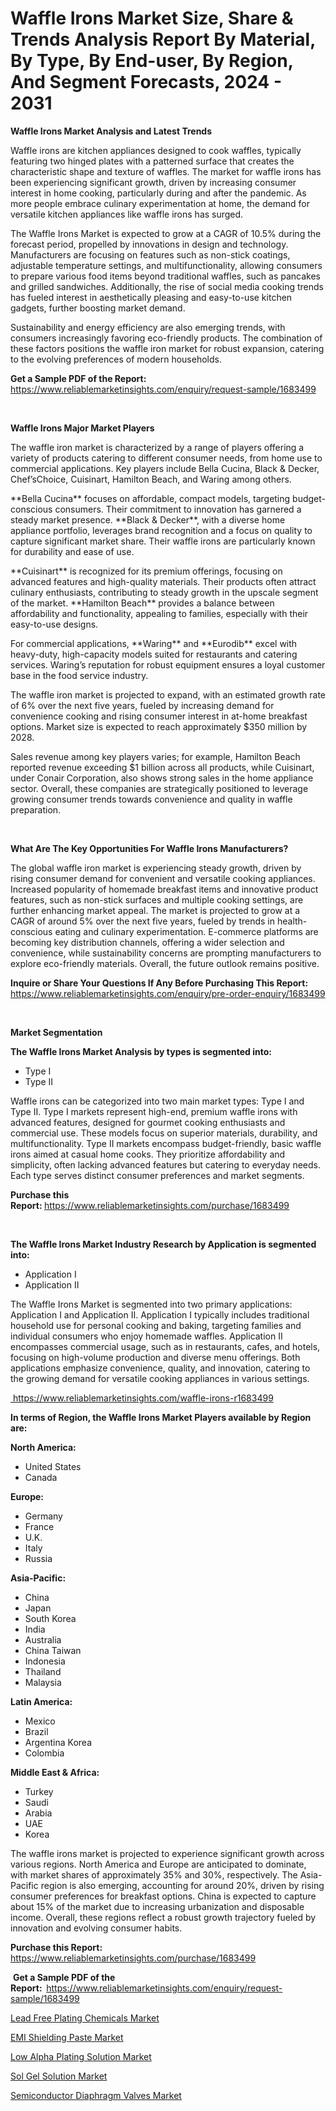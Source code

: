 <p><h1>Waffle Irons Market Size, Share & Trends Analysis Report By Material, By Type, By End-user, By Region, And Segment Forecasts, 2024 - 2031</h1></p><p><strong>Waffle Irons Market Analysis and Latest Trends</strong></p>
<p><p>Waffle irons are kitchen appliances designed to cook waffles, typically featuring two hinged plates with a patterned surface that creates the characteristic shape and texture of waffles. The market for waffle irons has been experiencing significant growth, driven by increasing consumer interest in home cooking, particularly during and after the pandemic. As more people embrace culinary experimentation at home, the demand for versatile kitchen appliances like waffle irons has surged.</p><p>The Waffle Irons Market is expected to grow at a CAGR of 10.5% during the forecast period, propelled by innovations in design and technology. Manufacturers are focusing on features such as non-stick coatings, adjustable temperature settings, and multifunctionality, allowing consumers to prepare various food items beyond traditional waffles, such as pancakes and grilled sandwiches. Additionally, the rise of social media cooking trends has fueled interest in aesthetically pleasing and easy-to-use kitchen gadgets, further boosting market demand.</p><p>Sustainability and energy efficiency are also emerging trends, with consumers increasingly favoring eco-friendly products. The combination of these factors positions the waffle iron market for robust expansion, catering to the evolving preferences of modern households.</p></p>
<p><strong>Get a Sample PDF of the Report:&nbsp;</strong> <a href="https://www.reliablemarketinsights.com/enquiry/request-sample/1683499?utm_campaign=1570&utm_medium=2&utm_source=Github&utm_content=ia&utm_term=15102024&utm_id=waffle-irons">https://www.reliablemarketinsights.com/enquiry/request-sample/1683499</a></p>
<p>&nbsp;</p>
<p><strong>Waffle Irons Major Market Players</strong></p>
<p><p>The waffle iron market is characterized by a range of players offering a variety of products catering to different consumer needs, from home use to commercial applications. Key players include Bella Cucina, Black & Decker, Chef’sChoice, Cuisinart, Hamilton Beach, and Waring among others.</p><p>**Bella Cucina** focuses on affordable, compact models, targeting budget-conscious consumers. Their commitment to innovation has garnered a steady market presence. **Black & Decker**, with a diverse home appliance portfolio, leverages brand recognition and a focus on quality to capture significant market share. Their waffle irons are particularly known for durability and ease of use.</p><p>**Cuisinart** is recognized for its premium offerings, focusing on advanced features and high-quality materials. Their products often attract culinary enthusiasts, contributing to steady growth in the upscale segment of the market. **Hamilton Beach** provides a balance between affordability and functionality, appealing to families, especially with their easy-to-use designs.</p><p>For commercial applications, **Waring** and **Eurodib** excel with heavy-duty, high-capacity models suited for restaurants and catering services. Waring’s reputation for robust equipment ensures a loyal customer base in the food service industry.</p><p>The waffle iron market is projected to expand, with an estimated growth rate of 6% over the next five years, fueled by increasing demand for convenience cooking and rising consumer interest in at-home breakfast options. Market size is expected to reach approximately $350 million by 2028.</p><p>Sales revenue among key players varies; for example, Hamilton Beach reported revenue exceeding $1 billion across all products, while Cuisinart, under Conair Corporation, also shows strong sales in the home appliance sector. Overall, these companies are strategically positioned to leverage growing consumer trends towards convenience and quality in waffle preparation.</p></p>
<p>&nbsp;</p>
<p><strong>What Are The Key Opportunities For Waffle Irons Manufacturers?</strong></p>
<p><p>The global waffle iron market is experiencing steady growth, driven by rising consumer demand for convenient and versatile cooking appliances. Increased popularity of homemade breakfast items and innovative product features, such as non-stick surfaces and multiple cooking settings, are further enhancing market appeal. The market is projected to grow at a CAGR of around 5% over the next five years, fueled by trends in health-conscious eating and culinary experimentation. E-commerce platforms are becoming key distribution channels, offering a wider selection and convenience, while sustainability concerns are prompting manufacturers to explore eco-friendly materials. Overall, the future outlook remains positive.</p></p>
<p><strong>Inquire or Share Your Questions If Any Before Purchasing This Report:</strong> <a href="https://www.reliablemarketinsights.com/enquiry/pre-order-enquiry/1683499?utm_campaign=1570&utm_medium=2&utm_source=Github&utm_content=ia&utm_term=15102024&utm_id=waffle-irons">https://www.reliablemarketinsights.com/enquiry/pre-order-enquiry/1683499</a></p>
<p>&nbsp;</p>
<p><strong>Market Segmentation</strong></p>
<p><strong>The Waffle Irons Market Analysis by types is segmented into:</strong></p>
<p><ul><li>Type I</li><li>Type II</li></ul></p>
<p><p>Waffle irons can be categorized into two main market types: Type I and Type II. Type I markets represent high-end, premium waffle irons with advanced features, designed for gourmet cooking enthusiasts and commercial use. These models focus on superior materials, durability, and multifunctionality. Type II markets encompass budget-friendly, basic waffle irons aimed at casual home cooks. They prioritize affordability and simplicity, often lacking advanced features but catering to everyday needs. Each type serves distinct consumer preferences and market segments.</p></p>
<p><strong>Purchase this Report:&nbsp;</strong><a href="https://www.reliablemarketinsights.com/purchase/1683499?utm_campaign=1570&utm_medium=2&utm_source=Github&utm_content=ia&utm_term=15102024&utm_id=waffle-irons">https://www.reliablemarketinsights.com/purchase/1683499</a></p>
<p>&nbsp;</p>
<p><strong>The Waffle Irons Market Industry Research by Application is segmented into:</strong></p>
<p><ul><li>Application I</li><li>Application II</li></ul></p>
<p><p>The Waffle Irons Market is segmented into two primary applications: Application I and Application II. Application I typically includes traditional household use for personal cooking and baking, targeting families and individual consumers who enjoy homemade waffles. Application II encompasses commercial usage, such as in restaurants, cafes, and hotels, focusing on high-volume production and diverse menu offerings. Both applications emphasize convenience, quality, and innovation, catering to the growing demand for versatile cooking appliances in various settings.</p></p>
<p><a href="https://www.reliablemarketinsights.com/waffle-irons-r1683499?utm_campaign=1570&utm_medium=2&utm_source=Github&utm_content=ia&utm_term=15102024&utm_id=waffle-irons">&nbsp;https://www.reliablemarketinsights.com/waffle-irons-r1683499</a></p>
<p><strong>In terms of Region, the Waffle Irons Market Players available by Region are:</strong></p>
<p>
    <p> <strong> North America: </strong>
        <ul>
            <li>United States</li>
            <li>Canada</li>
        </ul>
        </p> 
    <p> <strong> Europe: </strong>
        <ul>
            <li>Germany</li>
            <li>France</li>
            <li>U.K.</li>
            <li>Italy</li>
            <li>Russia</li>
        </ul>
        </p> 
    <p> <strong> Asia-Pacific: </strong>
        <ul>
            <li>China</li>
            <li>Japan</li>
            <li>South Korea</li>
            <li>India</li>
            <li>Australia</li>
            <li>China Taiwan</li>
            <li>Indonesia</li>
            <li>Thailand</li>
            <li>Malaysia</li>
        </ul>
        </p> 
    <p> <strong> Latin America: </strong>
        <ul>
            <li>Mexico</li>
            <li>Brazil</li>
            <li>Argentina Korea</li>
            <li>Colombia</li>
        </ul>
        </p> 
    <p> <strong> Middle East & Africa: </strong>
        <ul>
            <li>Turkey</li>
            <li>Saudi</li>
            <li>Arabia</li>
            <li>UAE</li>
            <li>Korea</li>
        </ul>
    </p>
    </p>
<p><p>The waffle irons market is projected to experience significant growth across various regions. North America and Europe are anticipated to dominate, with market shares of approximately 35% and 30%, respectively. The Asia-Pacific region is also emerging, accounting for around 20%, driven by rising consumer preferences for breakfast options. China is expected to capture about 15% of the market due to increasing urbanization and disposable income. Overall, these regions reflect a robust growth trajectory fueled by innovation and evolving consumer habits.</p></p>
<p><strong>Purchase this Report: </strong><a href="https://www.reliablemarketinsights.com/purchase/1683499?utm_campaign=1570&utm_medium=2&utm_source=Github&utm_content=ia&utm_term=15102024&utm_id=waffle-irons">https://www.reliablemarketinsights.com/purchase/1683499</a></p>
<p>&nbsp;<strong>Get a Sample PDF of the Report:&nbsp;&nbsp;</strong><a href="https://www.reliablemarketinsights.com/enquiry/request-sample/1683499?utm_campaign=1570&utm_medium=2&utm_source=Github&utm_content=ia&utm_term=15102024&utm_id=waffle-irons">https://www.reliablemarketinsights.com/enquiry/request-sample/1683499</a></p>
<p><strong></strong></p>
<p><p><a href="https://www.linkedin.com/pulse/market-leaders-laggards-global-lead-free-plating-chemicals-c3ujf?trk=public_post_embed_feed-article-content&utm_campaign=1570&utm_medium=2&utm_source=Github&utm_content=ia&utm_term=15102024&utm_id=waffle-irons">Lead Free Plating Chemicals Market</a></p><p><a href="https://www.linkedin.com/pulse/global-emi-shielding-paste-market-size-trends-analysis-regional-ehonf?trk=public_post_embed_feed-article-content&utm_campaign=1570&utm_medium=2&utm_source=Github&utm_content=ia&utm_term=15102024&utm_id=waffle-irons">EMI Shielding Paste Market</a></p><p><a href="https://www.linkedin.com/pulse/global-low-alpha-plating-solution-market-trends-insights-cwogf?trk=public_post_embed_feed-article-content&utm_campaign=1570&utm_medium=2&utm_source=Github&utm_content=ia&utm_term=15102024&utm_id=waffle-irons">Low Alpha Plating Solution Market</a></p><p><a href="https://www.linkedin.com/pulse/sol-gel-solution-market-share-analysis-growth-trends-forecasts-gfp6f?trk=public_post_embed_feed-article-content&utm_campaign=1570&utm_medium=2&utm_source=Github&utm_content=ia&utm_term=15102024&utm_id=waffle-irons">Sol Gel Solution Market</a></p><p><a href="https://www.linkedin.com/pulse/disruption-innovation-semiconductor-diaphragm-valves-industry-deaqf?trk=public_post_embed_feed-article-content&utm_campaign=1570&utm_medium=2&utm_source=Github&utm_content=ia&utm_term=15102024&utm_id=waffle-irons">Semiconductor Diaphragm Valves Market</a></p></p>